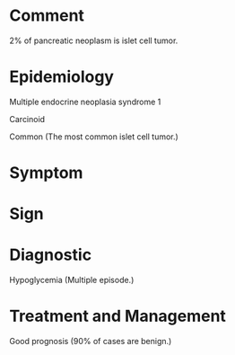 # Comment

2% of pancreatic neoplasm is islet cell tumor.

# Epidemiology

Multiple endocrine neoplasia syndrome 1

Carcinoid

Common
(The most common islet cell tumor.)

# Symptom

# Sign

# Diagnostic

Hypoglycemia
(Multiple episode.)

# Treatment and Management

Good prognosis
(90% of cases are benign.)
